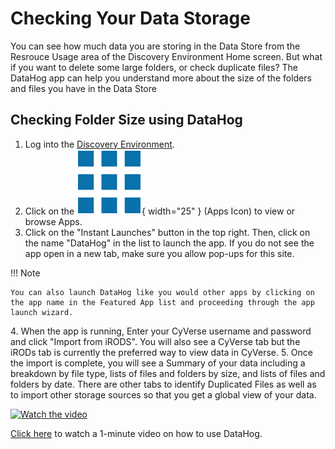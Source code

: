 # Checking Your Data Storage

You can see how much data you are storing in the Data Store from the Resrouce Usage area of the Discovery Environment Home screen. But what if you want to delete some large folders, or check duplicate files? The DataHog app can help you understand more about the size of the folders and files you have in the Data Store

## Checking Folder Size using DataHog

1. Log into the [Discovery Environment](https://de.cyverse.org/de/).
2. Click on the ![App_Icon](../assets/de/menu_items/appsIcon.png){ width="25" }  (Apps Icon) to view or browse Apps.
3. Click on the "Instant Launches" button in the top right. Then, click on the name "DataHog" in the list to launch the app. If you do not see the app open in a new tab, make sure you allow pop-ups for this site.

!!! Note

    You can also launch DataHog like you would other apps by clicking on the app name in the Featured App list and proceeding through the app launch wizard.


4\. When the app is running, Enter your CyVerse username and password and click "Import from iRODS". You will also see a CyVerse tab but the iRODs tab is currently the preferred way to view data in CyVerse.
5\. Once the import is complete, you will see a Summary of your data including a breakdown by file type, lists of files and folders by size, and lists of files and folders by date. There are other tabs to identify Duplicated Files as well as to import other storage sources so that you get a global view of your data.

<a href="http://www.youtube.com/watch?feature=player_embedded&v=GQ5oMI5G9-I" target="_blank">
 <img src="http://img.youtube.com/vi/GQ5oMI5G9-I/mqdefault.jpg" alt="Watch the video" width="150" border="0" />
</a>

[Click here](https://www.youtube.com/watch?v=GQ5oMI5G9-I) to watch a 1-minute video on how to use DataHog.

